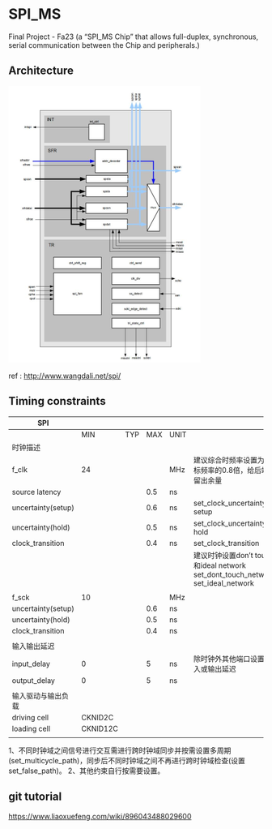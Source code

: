 # SPI_MS
Final Project - Fa23 (a “SPI_MS Chip” that allows full-duplex, synchronous, serial communication between the Chip and peripherals.)

## Architecture

![Architecture](images/Architecture.png)

ref : http://www.wangdali.net/spi/

## Timing constraints

| SPI                                                          |          |      |      |      |                                                              |
| ------------------------------------------------------------ | -------- | ---- | ---- | ---- | ------------------------------------------------------------ |
|                                                              | MIN      | TYP  | MAX  | UNIT |                                                              |
| 时钟描述                                                     |          |      |      |      |                                                              |
| f_clk                                                        | 24       |      |      | MHz  | 建议综合时频率设置为目标频率的0.8倍，给后端留出余量          |
| source latency                                               |          |      | 0.5  | ns   |                                                              |
| uncertainty(setup)                                           |          |      | 0.6  | ns   | set_clock_uncertainty -setup                                 |
| uncertainty(hold)                                            |          |      | 0.5  | ns   | set_clock_uncertainty -hold                                  |
| clock_transition                                             |          |      | 0.4  | ns   | set_clock_transition                                         |
|                                                              |          |      |      |      | 建议时钟设置don’t touch和ideal  network     set_dont_touch_network     set_ideal_network |
|                                                              |          |      |      |      |                                                              |
| f_sck                                                        | 10       |      |      | MHz  |                                                              |
| uncertainty(setup)                                           |          |      | 0.6  | ns   |                                                              |
| uncertainty(hold)                                            |          |      | 0.5  | ns   |                                                              |
| clock_transition                                             |          |      | 0.4  | ns   |                                                              |
|                                                              |          |      |      |      |                                                              |
| 输入输出延迟                                                 |          |      |      |      |                                                              |
| input_delay                                                  | 0        |      | 5    | ns   | 除时钟外其他端口设置输入或输出延迟                           |
| output_delay                                                 | 0        |      | 5    | ns   |                                                              |
|                                                              |          |      |      |      |                                                              |
| 输入驱动与输出负载                                           |          |      |      |      |                                                              |
| driving cell                                                 | CKNID2C  |      |      |      |                                                              |
| loading cell                                                 | CKNID12C |      |      |      |                                                              |
|                                                              |          |      |      |      |                                                              |

1、不同时钟域之间信号进行交互需进行跨时钟域同步并按需设置多周期(set_multicycle_path)，同步后不同时钟域之间不再进行跨时钟域检查(设置set_false_path)。     2、其他约束自行按需要设置。



## git tutorial

https://www.liaoxuefeng.com/wiki/896043488029600
